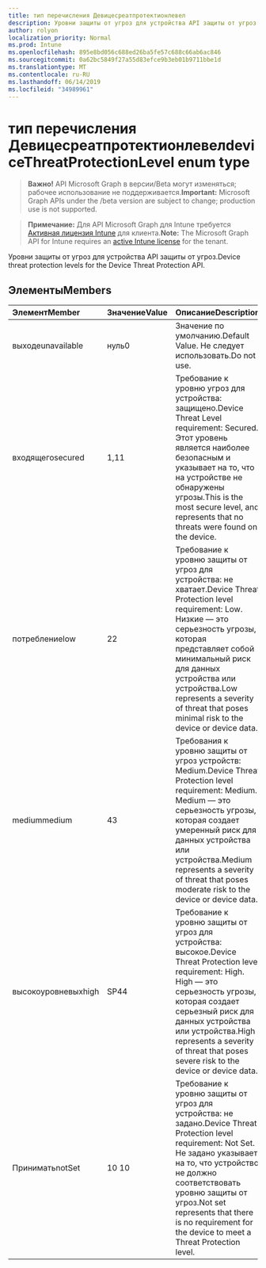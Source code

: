 ```yaml
---
title: тип перечисления Девицесреатпротектионлевел
description: Уровни защиты от угроз для устройства API защиты от угроз.
author: rolyon
localization_priority: Normal
ms.prod: Intune
ms.openlocfilehash: 895e8bd056c688ed26ba5fe57c688c66ab6ac846
ms.sourcegitcommit: 0a62bc5849f27a55d83efce9b3eb01b9711bbe1d
ms.translationtype: MT
ms.contentlocale: ru-RU
ms.lasthandoff: 06/14/2019
ms.locfileid: "34989961"
---
```

# <a name="devicethreatprotectionlevel-enum-type"></a><span data-ttu-id="bea41-103">тип перечисления Девицесреатпротектионлевел</span><span class="sxs-lookup"><span data-stu-id="bea41-103">deviceThreatProtectionLevel enum type</span></span>

> <span data-ttu-id="bea41-104">**Важно!** API Microsoft Graph в версии/Beta могут изменяться; рабочее использование не поддерживается.</span><span class="sxs-lookup"><span data-stu-id="bea41-104">**Important:** Microsoft Graph APIs under the /beta version are subject to change; production use is not supported.</span></span>

> <span data-ttu-id="bea41-105">**Примечание:** Для API Microsoft Graph для Intune требуется [Активная лицензия Intune](https://go.microsoft.com/fwlink/?linkid=839381) для клиента.</span><span class="sxs-lookup"><span data-stu-id="bea41-105">**Note:** The Microsoft Graph API for Intune requires an [active Intune license](https://go.microsoft.com/fwlink/?linkid=839381) for the tenant.</span></span>

<span data-ttu-id="bea41-106">Уровни защиты от угроз для устройства API защиты от угроз.</span><span class="sxs-lookup"><span data-stu-id="bea41-106">Device threat protection levels for the Device Threat Protection API.</span></span>

## <a name="members"></a><span data-ttu-id="bea41-107">Элементы</span><span class="sxs-lookup"><span data-stu-id="bea41-107">Members</span></span>
|<span data-ttu-id="bea41-108">Элемент</span><span class="sxs-lookup"><span data-stu-id="bea41-108">Member</span></span>|<span data-ttu-id="bea41-109">Значение</span><span class="sxs-lookup"><span data-stu-id="bea41-109">Value</span></span>|<span data-ttu-id="bea41-110">Описание</span><span class="sxs-lookup"><span data-stu-id="bea41-110">Description</span></span>|
|:---|:---|:---|
|<span data-ttu-id="bea41-111">выходе</span><span class="sxs-lookup"><span data-stu-id="bea41-111">unavailable</span></span>|<span data-ttu-id="bea41-112">нуль</span><span class="sxs-lookup"><span data-stu-id="bea41-112">0</span></span>|<span data-ttu-id="bea41-113">Значение по умолчанию.</span><span class="sxs-lookup"><span data-stu-id="bea41-113">Default Value.</span></span> <span data-ttu-id="bea41-114">Не следует использовать.</span><span class="sxs-lookup"><span data-stu-id="bea41-114">Do not use.</span></span>|
|<span data-ttu-id="bea41-115">входящего</span><span class="sxs-lookup"><span data-stu-id="bea41-115">secured</span></span>|<span data-ttu-id="bea41-116">1,1</span><span class="sxs-lookup"><span data-stu-id="bea41-116">1</span></span>|<span data-ttu-id="bea41-117">Требование к уровню угроз для устройства: защищено.</span><span class="sxs-lookup"><span data-stu-id="bea41-117">Device Threat Level requirement: Secured.</span></span> <span data-ttu-id="bea41-118">Этот уровень является наиболее безопасным и указывает на то, что на устройстве не обнаружены угрозы.</span><span class="sxs-lookup"><span data-stu-id="bea41-118">This is the most secure level, and represents that no threats were found on the device.</span></span>|
|<span data-ttu-id="bea41-119">потребление</span><span class="sxs-lookup"><span data-stu-id="bea41-119">low</span></span>|<span data-ttu-id="bea41-120">2</span><span class="sxs-lookup"><span data-stu-id="bea41-120">2</span></span>|<span data-ttu-id="bea41-121">Требование к уровню защиты от угроз для устройства: не хватает.</span><span class="sxs-lookup"><span data-stu-id="bea41-121">Device Threat Protection level requirement: Low.</span></span> <span data-ttu-id="bea41-122">Низкие — это серьезность угрозы, которая представляет собой минимальный риск для данных устройства или устройства.</span><span class="sxs-lookup"><span data-stu-id="bea41-122">Low represents a severity of threat that poses minimal risk to the device or device data.</span></span>|
|<span data-ttu-id="bea41-123">medium</span><span class="sxs-lookup"><span data-stu-id="bea41-123">medium</span></span>|<span data-ttu-id="bea41-124">4</span><span class="sxs-lookup"><span data-stu-id="bea41-124">3</span></span>|<span data-ttu-id="bea41-125">Требования к уровню защиты от угроз устройств: Medium.</span><span class="sxs-lookup"><span data-stu-id="bea41-125">Device Threat Protection level requirement: Medium.</span></span> <span data-ttu-id="bea41-126">Medium — это серьезность угрозы, которая создает умеренный риск для данных устройства или устройства.</span><span class="sxs-lookup"><span data-stu-id="bea41-126">Medium represents a severity of threat that poses moderate risk to the device or device data.</span></span>|
|<span data-ttu-id="bea41-127">высокоуровневых</span><span class="sxs-lookup"><span data-stu-id="bea41-127">high</span></span>|<span data-ttu-id="bea41-128">SP4</span><span class="sxs-lookup"><span data-stu-id="bea41-128">4</span></span>|<span data-ttu-id="bea41-129">Требование к уровню защиты от угроз для устройства: высокое.</span><span class="sxs-lookup"><span data-stu-id="bea41-129">Device Threat Protection level requirement: High.</span></span> <span data-ttu-id="bea41-130">High — это серьезность угрозы, которая создает серьезный риск для данных устройства или устройства.</span><span class="sxs-lookup"><span data-stu-id="bea41-130">High represents a severity of threat that poses severe risk to the device or device data.</span></span>|
|<span data-ttu-id="bea41-131">Принимать</span><span class="sxs-lookup"><span data-stu-id="bea41-131">notSet</span></span>|<span data-ttu-id="bea41-132">10 </span><span class="sxs-lookup"><span data-stu-id="bea41-132">10</span></span>|<span data-ttu-id="bea41-133">Требование к уровню защиты от угроз для устройства: не задано.</span><span class="sxs-lookup"><span data-stu-id="bea41-133">Device Threat Protection level requirement: Not Set.</span></span> <span data-ttu-id="bea41-134">Не задано указывает на то, что устройство не должно соответствовать уровню защиты от угроз.</span><span class="sxs-lookup"><span data-stu-id="bea41-134">Not set represents that there is no requirement for the device to meet a Threat Protection level.</span></span>|





